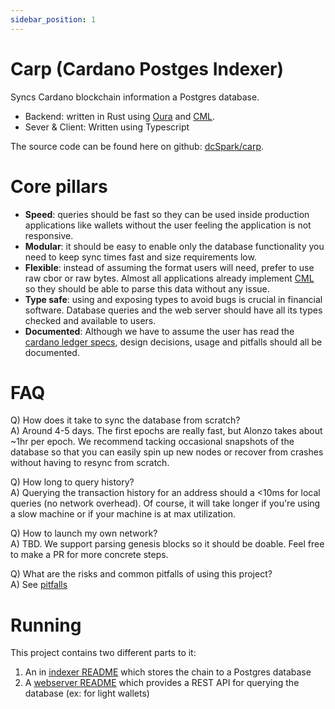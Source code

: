 ```yaml
---
sidebar_position: 1
---
```


# Carp (Cardano Postges Indexer)

Syncs Cardano blockchain information a Postgres database.

- Backend: written in Rust using [Oura](https://github.com/txpipe/oura) and [CML](https://github.com/dcSpark/cardano-multiplatform-lib).
- Sever & Client: Written using Typescript

The source code can be found here on github: [dcSpark/carp](https://github.com/dcSpark/carp).

# Core pillars

- **Speed**: queries should be fast so they can be used inside production applications like wallets without the user feeling the application is not responsive.
- **Modular**: it should be easy to enable only the database functionality you need to keep sync times fast and size requirements low.
- **Flexible**: instead of assuming the format users will need, prefer to use raw cbor or raw bytes. Almost all applications already implement [CML](https://github.com/dcSpark/cardano-multiplatform-lib) so they should be able to parse this data without any issue.
- **Type safe**: using and exposing types to avoid bugs is crucial in financial software. Database queries and the web server should have all its types checked and available to users.
- **Documented**: Although we have to assume the user has read the [cardano ledger specs](https://github.com/input-output-hk/cardano-ledger), design decisions, usage and pitfalls should all be documented.

# FAQ

Q) How does it take to sync the database from scratch?<br />
A) Around 4-5 days. The first epochs are really fast, but Alonzo takes about ~1hr per epoch. We recommend tacking occasional snapshots of the database so that you can easily spin up new nodes or recover from crashes without having to resync from scratch.

Q) How long to query history?<br />
A) Querying the transaction history for an address should a <10ms for local queries (no network overhead). Of course, it will take longer if you're using a slow machine or if your machine is at max utilization.

Q) How to launch my own network?<br />
A) TBD. We support parsing genesis blocks so it should be doable. Feel free to make a PR for more concrete steps.

Q) What are the risks and common pitfalls of using this project?<br />
A) See [pitfalls](./pitfalls)

# Running

This project contains two different parts to it:

1. An in [indexer README](./indexer/intro.md) which stores the chain to a Postgres database
2. A [webserver README](./webserver/intro.md) which provides a REST API for querying the database (ex: for light wallets)
